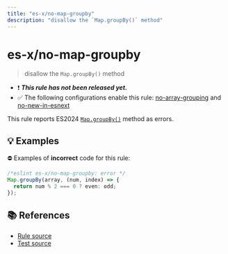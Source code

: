 ```yaml
---
title: "es-x/no-map-groupby"
description: "disallow the `Map.groupBy()` method"
---
```


# es-x/no-map-groupby
> disallow the `Map.groupBy()` method

- ❗ <badge text="This rule has not been released yet." vertical="middle" type="error"> ***This rule has not been released yet.*** </badge>
- ✅ The following configurations enable this rule: [no-array-grouping] and [no-new-in-esnext]

This rule reports ES2024 [`Map.groupBy()`](https://github.com/tc39/proposal-array-grouping) method as errors.

## 💡 Examples

⛔ Examples of **incorrect** code for this rule:

<eslint-playground type="bad">

```js
/*eslint es-x/no-map-groupby: error */
Map.groupBy(array, (num, index) => {
  return num % 2 === 0 ? even: odd;
});
```

</eslint-playground>

## 📚 References

- [Rule source](https://github.com/eslint-community/eslint-plugin-es-x/blob/master/lib/rules/no-map-groupby.js)
- [Test source](https://github.com/eslint-community/eslint-plugin-es-x/blob/master/tests/lib/rules/no-map-groupby.js)

[no-array-grouping]: ../configs/index.md#no-array-grouping
[no-new-in-esnext]: ../configs/index.md#no-new-in-esnext
